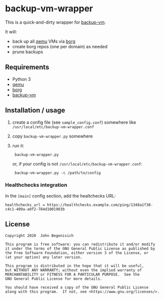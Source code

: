 # backup-vm-wrapper

This is a quick-and-dirty wrapper for [backup-vm](https://github.com/milkey-mouse/backup-vm.git).

It will:

* back up all [qemu](https://www.qemu.org/) VMs via [borg](https://www.borgbackup.org/)
* create borg repos (one per domain) as needed
* prune backups


## Requirements

* Python 3
* [qemu](https://www.qemu.org/)
* [borg](https://www.borgbackup.org/)
* [backup-vm](https://github.com/milkey-mouse/backup-vm.git)


## Installation / usage

1. create a config file (see `sample_config.conf`) somewhere like `/usr/local/etc/backup-vm-wrapper.conf`
2. copy `backup-vm-wrapper.py` somewhere
3. run it:

        backup-vm-wrapper.py

    or, if your config is not `/usr/local/etc/backup-vm-wrapper.conf`:

        backup-vm-wrapper.py -c /path/to/config

### Healthchecks integration

In the `[main]` config section, add the healtchecks URL:

    healthchecks_url = https://healthchecks.example.com/ping/1348a1f38-c4c1-409a-a0f2-784d1001903b


## License

```
Copyright 2020  John Begenisich

This program is free software: you can redistribute it and/or modify
it under the terms of the GNU General Public License as published by
the Free Software Foundation, either version 3 of the License, or
(at your option) any later version.

This program is distributed in the hope that it will be useful,
but WITHOUT ANY WARRANTY; without even the implied warranty of
MERCHANTABILITY or FITNESS FOR A PARTICULAR PURPOSE.  See the
GNU General Public License for more details.

You should have received a copy of the GNU General Public License
along with this program.  If not, see <https://www.gnu.org/licenses/>.
```
